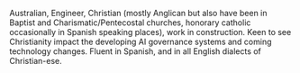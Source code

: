 Australian, Engineer, Christian (mostly Anglican but also have been in Baptist and Charismatic/Pentecostal churches, honorary catholic occasionally in Spanish speaking places), work in construction. Keen to see Christianity impact the developing AI governance systems and coming technology changes. Fluent in Spanish, and in all English dialects of Christian-ese.